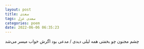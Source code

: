 ```yaml
---
layout: post
title: سعدی
tags: سعدی غزل
categories: poem
date: 2022-06-06 06:35:23
---
```


چشم مجنون چو بخفتی همه لیلی دیدی / مدعی بود اگرش خواب میسر می‌شد
